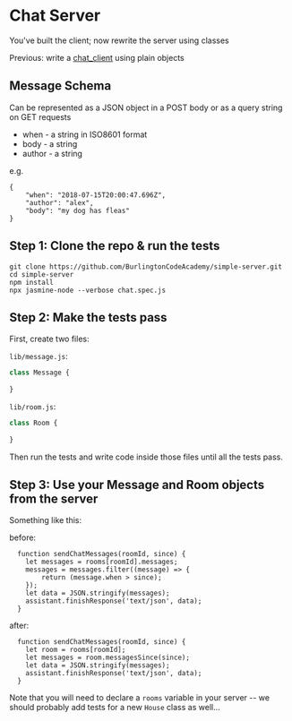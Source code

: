 # Chat Server

You've built the client; now rewrite the server using classes

Previous: write a [chat_client](chat) using plain objects

## Message Schema

Can be represented as a JSON object in a POST body or as a query string on GET requests

* when - a string in ISO8601 format
* body - a string
* author - a string

e.g.
```
{
    "when": "2018-07-15T20:00:47.696Z",
    "author": "alex",
    "body": "my dog has fleas"
}
```

## Step 1: Clone the repo & run the tests

```
git clone https://github.com/BurlingtonCodeAcademy/simple-server.git
cd simple-server
npm install
npx jasmine-node --verbose chat.spec.js
```

## Step 2: Make the tests pass

First, create two files:

`lib/message.js`:

```javascript
class Message {
  
}
```

`lib/room.js`:

```javascript
class Room {
  
}
```

Then run the tests and write code inside those files until all the tests pass.

## Step 3: Use your Message and Room objects from the server

Something like this:

before:
```
  function sendChatMessages(roomId, since) {
    let messages = rooms[roomId].messages;
    messages = messages.filter((message) => {
        return (message.when > since);
    });
    let data = JSON.stringify(messages);
    assistant.finishResponse('text/json', data);
  }
```

after:
```
  function sendChatMessages(roomId, since) {
    let room = rooms[roomId];
    let messages = room.messagesSince(since);
    let data = JSON.stringify(messages);
    assistant.finishResponse('text/json', data);
  }
```

Note that you will need to declare a `rooms` variable in your server -- we should probably add tests for a new `House` class as well...

